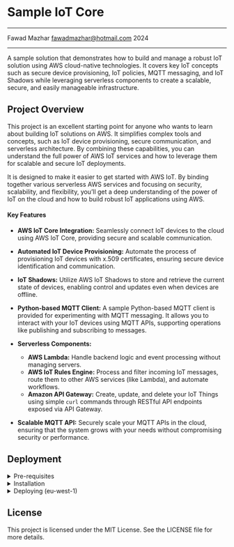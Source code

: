 # Sample IoT Core
---

Fawad Mazhar <fawadmazhar@hotmail.com> 2024

---

A sample solution that demonstrates how to build and manage a robust IoT solution using AWS cloud-native technologies. It covers key IoT concepts such as secure device provisioning, IoT policies, MQTT messaging, and IoT Shadows while leveraging serverless components to create a scalable, secure, and easily manageable infrastructure.


## Project Overview
This project is an excellent starting point for anyone who wants to learn about building IoT solutions on AWS. It simplifies complex tools and concepts, such as IoT device provisioning, secure communication, and serverless architecture. By combining these capabilities, you can understand the full power of AWS IoT services and how to leverage them for scalable and secure IoT deployments.

It is designed to make it easier to get started with AWS IoT. By binding together various serverless AWS services and focusing on security, scalability, and flexibility, you’ll get a deep understanding of the power of IoT on the cloud and how to build robust IoT applications using AWS.

#### Key Features
- <b>AWS IoT Core Integration:</b> Seamlessly connect IoT devices to the cloud using AWS IoT Core, providing secure and scalable communication.

- <b>Automated IoT Device Provisioning:</b> Automate the process of provisioning IoT devices with x.509 certificates, ensuring secure device identification and communication.

- <b>IoT Shadows:</b> Utilize AWS IoT Shadows to store and retrieve the current state of devices, enabling control and updates even when devices are offline.

- <b>Python-based MQTT Client:</b> A sample Python-based MQTT client is provided for experimenting with MQTT messaging. It allows you to interact with your IoT devices using MQTT APIs, supporting operations like publishing and subscribing to messages.

- <b>Serverless Components:</b>
  - <b>AWS Lambda:</b> Handle backend logic and event processing without managing servers.
  - <b>AWS IoT Rules Engine:</b> Process and filter incoming IoT messages, route them to other AWS services (like Lambda), and automate workflows.
  -  <b>Amazon API Gateway:</b> Create, update, and delete your IoT Things using simple <code>curl</code> commands through RESTful API endpoints exposed via API Gateway.

- <b>Scalable MQTT API:</b> Securely scale your MQTT APIs in the cloud, ensuring that the system grows with your needs without compromising security or performance.

## Deployment
<details>
  <summary>Pre-requisites</summary>

  - 🔧 AWS CLI Installed & Configured 👉 [Get help here](https://aws.amazon.com/cli/)
  - 🔧 Node.js 18.x+
  - 🔧 AWS CDK 👉 [Get help here](https://docs.aws.amazon.com/cdk/latest/guide/getting_started.html) 
  - 🔧 A VPC deployed [Get help here](https://github.com/fawad1985/aws-sample-vpc)
</details>

<details>
  <summary>Installation</summary>
  Run command:

  ```bash
  npm install
  npm run bootstrap:dev
  ```
</details>
  
<details>
  <summary>Deploying (eu-west-1)</summary>
  Run command:

  ```bash
  npm run deploy:dev
  ```
</details>


## License

This project is licensed under the MIT License. See the LICENSE file for more details.